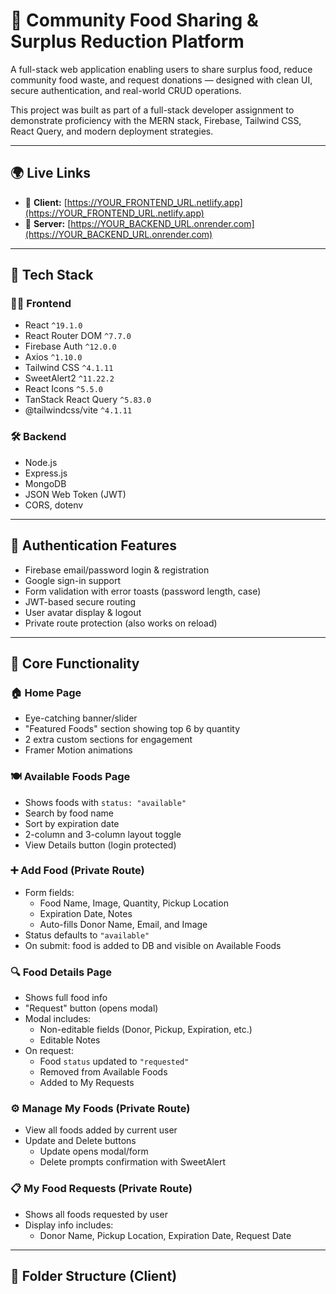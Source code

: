 # 🥗 Community Food Sharing & Surplus Reduction Platform

A full-stack web application enabling users to share surplus food, reduce community food waste, and request donations — designed with clean UI, secure authentication, and real-world CRUD operations.

This project was built as part of a full-stack developer assignment to demonstrate proficiency with the MERN stack, Firebase, Tailwind CSS, React Query, and modern deployment strategies.

---

## 🌍 Live Links

- 🔗 **Client:** [https://YOUR_FRONTEND_URL.netlify.app](https://YOUR_FRONTEND_URL.netlify.app)
- 🔗 **Server:** [https://YOUR_BACKEND_URL.onrender.com](https://YOUR_BACKEND_URL.onrender.com)

---

## 🚀 Tech Stack

### 🧑‍💻 Frontend
- React `^19.1.0`
- React Router DOM `^7.7.0`
- Firebase Auth `^12.0.0`
- Axios `^1.10.0`
- Tailwind CSS `^4.1.11`
- SweetAlert2 `^11.22.2`
- React Icons `^5.5.0`
- TanStack React Query `^5.83.0`
- @tailwindcss/vite `^4.1.11`

### 🛠️ Backend
- Node.js
- Express.js
- MongoDB
- JSON Web Token (JWT)
- CORS, dotenv

---

## 🔐 Authentication Features

- Firebase email/password login & registration
- Google sign-in support
- Form validation with error toasts (password length, case)
- JWT-based secure routing
- User avatar display & logout
- Private route protection (also works on reload)

---

## 🧾 Core Functionality

### 🏠 Home Page
- Eye-catching banner/slider
- "Featured Foods" section showing top 6 by quantity
- 2 extra custom sections for engagement
- Framer Motion animations

### 🍽️ Available Foods Page
- Shows foods with `status: "available"`
- Search by food name
- Sort by expiration date
- 2-column and 3-column layout toggle
- View Details button (login protected)

### ➕ Add Food (Private Route)
- Form fields:
  - Food Name, Image, Quantity, Pickup Location
  - Expiration Date, Notes
  - Auto-fills Donor Name, Email, and Image
- Status defaults to `"available"`
- On submit: food is added to DB and visible on Available Foods

### 🔍 Food Details Page
- Shows full food info
- "Request" button (opens modal)
- Modal includes:
  - Non-editable fields (Donor, Pickup, Expiration, etc.)
  - Editable Notes
- On request:
  - Food `status` updated to `"requested"`
  - Removed from Available Foods
  - Added to My Requests

### ⚙️ Manage My Foods (Private Route)
- View all foods added by current user
- Update and Delete buttons
  - Update opens modal/form
  - Delete prompts confirmation with SweetAlert

### 📋 My Food Requests (Private Route)
- Shows all foods requested by user
- Display info includes:
  - Donor Name, Pickup Location, Expiration Date, Request Date

---

## 📂 Folder Structure (Client)

